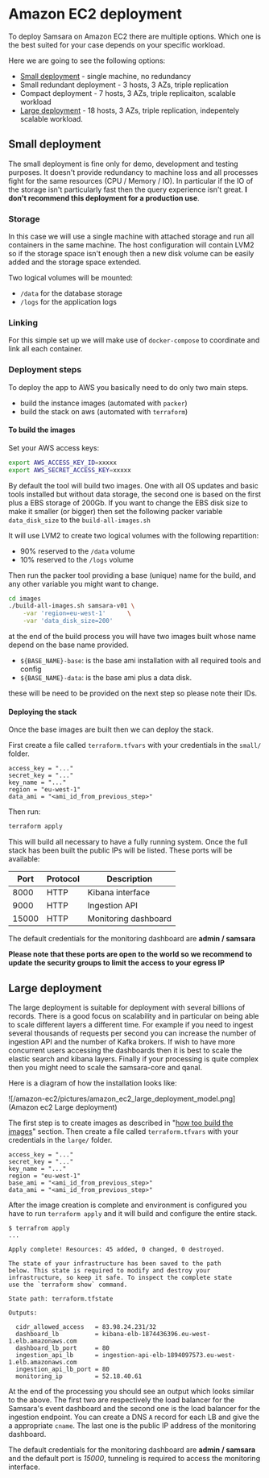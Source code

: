 # Amazon EC2 deployment

To deploy Samsara on Amazon EC2 there are multiple options. Which one
is the best suited for your case depends on your specific workload.

Here we are going to see the following options:

  * [Small deployment](#small-deployment) - single machine, no redundancy
  * Small redundant deployment - 3 hosts, 3 AZs, triple replication
  * Compact deployment - 7 hosts, 3 AZs, triple replicaiton, scalable
    workload
  * [Large deployment](#large-deployment) - 18 hosts, 3 AZs, triple replication,
    indepentely scalable workload.



## Small deployment

The small deployment is fine only for demo, development and testing
purposes.  It doesn't provide redundancy to machine loss and all
processes fight for the same resources (CPU / Memory / IO).  In
particular if the IO of the storage isn't particularly fast then the
query experience isn't great.
**I don't recommend this deployment for a production use**.

### Storage

In this case we will use a single machine with attached storage and
run all containers in the same machine.  The host configuration will
contain LVM2 so if the storage space isn't enough then a new disk
volume can be easily added and the storage space extended.

Two logical volumes will be mounted:

  * `/data` for the database storage
  * `/logs` for the application logs

### Linking

For this simple set up we will make use of `docker-compose`
to coordinate and link all each container.


### Deployment steps

To deploy the app to AWS you basically need to do only two main steps.

  - build the instance images (automated with `packer`)
  - build the stack on aws (automated with `terraform`)

#### To build the images

Set your AWS access keys:

```bash
export AWS_ACCESS_KEY_ID=xxxxx
export AWS_SECRET_ACCESS_KEY=xxxxx
```


By default the tool will build two images.  One with all OS updates
and basic tools installed but without data storage, the second one is
based on the first plus a EBS storage of 200Gb.  If you want to change
the EBS disk size to make it smaller (or bigger) then set the following
packer variable `data_disk_size` to the `build-all-images.sh`

It will use LVM2 to create two logical volumes with the following
repartition:

  - 90% reserved to the `/data` volume
  - 10% reserved to the `/logs` volume


Then run the packer tool providing a base (unique) name for the build,
and any other variable you might want to change.

```bash
cd images
./build-all-images.sh samsara-v01 \
    -var 'region=eu-west-1'      \
    -var 'data_disk_size=200'
```

at the end of the build process you will have two images built whose
name depend on the base name provided.

  - `${BASE_NAME}-base`: is the base ami installation with all
    required tools and config
  - `${BASE_NAME}-data`: is the base ami plus a data disk.

these will be need to be provided on the next step so please
note their IDs.


#### Deploying the stack

Once the base images are built then we can deploy the stack.

First create a file called `terraform.tfvars` with your credentials
in the `small/` folder.

```
access_key = "..."
secret_key = "..."
key_name = "..."
region = "eu-west-1"
data_ami = "<ami_id_from_previous_step>"
```

Then run:

```bash
terraform apply
```

This will build all necessary to have a fully running system.
Once the full stack has been built the public IPs will be listed.
These ports will be available:

|  Port | Protocol  | Description          |
|-------|-----------|----------------------|
|  8000 | HTTP      | Kibana interface     |
|  9000 | HTTP      | Ingestion API        |
| 15000 | HTTP      | Monitoring dashboard |

The default credentials for the monitoring dashboard are **admin / samsara**

**Please note that these ports are open to the world so we recommend to
update the security groups to limit the access to your egress IP**

## Large deployment

The large deployment is suitable for deployment with several billions
of records.  There is a good focus on scalability and in particular on
being able to scale different layers a different time. For example if
you need to ingest several thousands of requests per second you can
increase the number of ingestion API and the number of Kafka
brokers. If wish to have more concurrent users accessing the
dashboards then it is best to scale the elastic search and kibana layers.
Finally if your processing is quite complex then you might need to scale the
samsara-core and qanal.

Here is a diagram of how the installation looks like:

![/amazon-ec2/pictures/amazon_ec2_large_deployment_model.png](Amazon ec2 Large deployment)

The first step is to create images as described in
"[how too build the images](#to-build-the-images)" section. Then
create a file called `terraform.tfvars` with your credentials in the
`large/` folder.

```
access_key = "..."
secret_key = "..."
key_name = "..."
region = "eu-west-1"
base_ami = "<ami_id_from_previous_step>"
data_ami = "<ami_id_from_previous_step>"
```

After the image creation is complete and environment is configured you
have to run `terraform apply` and it will build and configure the
entire stack.

```
$ terrafrom apply
...

Apply complete! Resources: 45 added, 0 changed, 0 destroyed.

The state of your infrastructure has been saved to the path
below. This state is required to modify and destroy your
infrastructure, so keep it safe. To inspect the complete state
use the `terraform show` command.

State path: terraform.tfstate

Outputs:

  cidr_allowed_access   = 83.98.24.231/32
  dashboard_lb          = kibana-elb-1874436396.eu-west-1.elb.amazonaws.com
  dashboard_lb_port     = 80
  ingestion_api_lb      = ingestion-api-elb-1894097573.eu-west-1.elb.amazonaws.com
  ingestion_api_lb_port = 80
  monitoring_ip         = 52.18.40.61
```

At the end of the processing you should see an output which looks
similar to the above. The first two are respectively the load balancer
for the Samsara's event dashboard and the second one is the load
balancer for the ingestion endpoint.  You can create a DNS `A` record
for each LB and give the a appropriate `cname`.  The last one is the
public IP address of the monitoring dashboard.

The default credentials for the monitoring dashboard are **admin /
samsara** and the default port is *15000*, tunneling is required to access
the monitoring interface.

